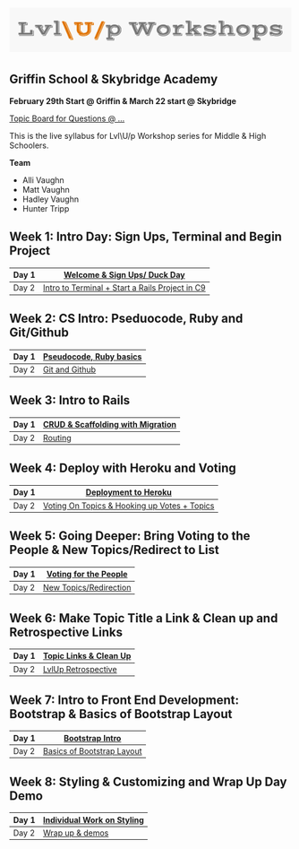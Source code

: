 ---
---

![logo](https://github.com/AlliVaughn/lvlup_curriculum/raw/master/images/logo.png)
=================================

## Griffin School & Skybridge Academy 
**February 29th Start @ Griffin & March 22 start @ Skybridge**

[Topic Board for Questions @ ...]()

This is the live syllabus for Lvl\U/p Workshop series for Middle & High Schoolers. 

**Team**
* Alli Vaughn 
* Matt Vaughn
* Hadley Vaughn 
* Hunter Tripp


## Week 1: Intro Day:  Sign Ups, Terminal and Begin Project
|Day 1          | [Welcome & Sign Ups/ Duck Day ](week_1.1.md)|
|---------------|----------------------------------------------------------------|
|Day 2          | [Intro to Terminal + Start a Rails Project in C9 ](week_1.2.md)|

## Week 2: CS Intro: Pseduocode, Ruby and Git/Github
|Day 1          | [Pseudocode, Ruby basics](week_2.1.md)|
|---------------|----------------------------------------------------------------|
|Day 2          | [Git and Github](week_2.2.md)|

## Week 3: Intro to Rails 
|Day 1          | [CRUD & Scaffolding with Migration](week_3.1.md)|
|---------------|----------------------------------------------------------------|
|Day 2          | [Routing](week_3.2.md)|

## Week 4:  Deploy with Heroku and Voting 
|Day 1          | [Deployment to Heroku](week_4.1.md)|
|---------------|----------------------------------------------------------------|
|Day 2          | [Voting On Topics & Hooking up Votes + Topics](week_4.2.md)|

## Week 5: Going Deeper: Bring Voting to the People & New Topics/Redirect to List
|Day 1          | [Voting for the People](week_5.1.md)|
|---------------|----------------------------------------------------------------|
|Day 2          | [New Topics/Redirection](week_5.2.md)|

## Week 6: Make Topic Title a Link & Clean up and Retrospective Links
|Day 1          | [Topic Links & Clean Up](week_6.1.md)|
|---------------|----------------------------------------------------------------|
|Day 2          | [LvlUp Retrospective](week_6.2.md)|

## Week 7: Intro to Front End Development: Bootstrap & Basics of Bootstrap Layout
|Day 1          | [Bootstrap Intro ](week_7.1.md)|
|---------------|----------------------------------------------------------------|
|Day 2          | [Basics of Bootstrap Layout](week_7.2.md)|

## Week 8: Styling & Customizing and Wrap Up Day Demo
|Day 1          | [Individual Work on Styling ](week_8.1.md)|
|---------------|----------------------------------------------------------------|
|Day 2          | [Wrap up & demos ](week_8.2.md)|

